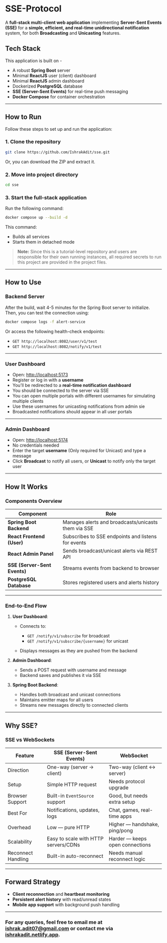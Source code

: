 # SSE-Protocol

A **full-stack multi-client web application** implementing **Server-Sent Events (SSE)** for a **simple, efficient, and real-time unidirectional notification** system, for both **Broadcasting** and **Unicasting** features.

## Tech Stack

This application is built on -

- A robust **Spring Boot** server
- Minimal **ReactJS** user (client) dashboard
- Minimal **ReactJS** admin dashboard
- Dockerized **PostgreSQL** database
- **SSE (Server-Sent Events)** for real-time push messaging
- **Docker Compose** for container orchestration

---

## How to Run

Follow these steps to set up and run the application:

### 1. Clone the repository

```bash
git clone https://github.com/IshrakAdit/sse.git
```

Or, you can download the ZIP and extract it.

### 2. Move into project directory

```bash
cd sse
```

### 3. Start the full-stack application

Run the following command:

```bash
docker compose up --build -d
```

This command:

- Builds all services
- Starts them in detached mode

> **Note:** Since this is a tutorial-level repository and users are responsible for their own running instances, all required secrets to run this project are provided in the project files.

---

## How to Use

### Backend Server

After the build, wait 4-5 minutes for the Spring Boot server to initialize.
Then, you can test the connection using:

```bash
docker compose logs -f alert-service
```

Or access the following health-check endpoints:

- `GET http://localhost:8082/user/v1/test`
- `GET http://localhost:8082/notify/v1/test`

---

### User Dashboard

- Open: [http://localhost:5173](http://localhost:5173)
- Register or log in with a **username**
- You’ll be redirected to a **real-time notification dashboard**
- You should be connected to the server via SSE
- You can open multiple portals with different usernames for simulating multiple clients
- Use these usernames for unicasting notifications from admin sie
- Broadcasted notifications should appear in all user portals

---

### Admin Dashboard

- Open: [http://localhost:5174](http://localhost:5174)
- No credentials needed
- Enter the target **username** (Only required for Unicast) and type a message
- Click **Broadcast** to notify all users, or **Unicast** to notify only the target user

---

## How It Works

### Components Overview

| Component                    | Role                                                |
| ---------------------------- | --------------------------------------------------- |
| **Spring Boot Backend**      | Manages alerts and broadcasts/unicasts them via SSE |
| **React Frontend (User)**    | Subscribes to SSE endpoints and listens for events  |
| **React Admin Panel**        | Sends broadcast/unicast alerts via REST API         |
| **SSE (Server-Sent Events)** | Streams events from backend to browser              |
| **PostgreSQL Database**      | Stores registered users and alerts history          |

---

### End-to-End Flow

1. **User Dashboard**:

   - Connects to:

     - `GET /notify/v1/subscribe` for broadcast
     - `GET /notify/v1/subscribe/{username}` for unicast

   - Displays messages as they are pushed from the backend

2. **Admin Dashboard**:

   - Sends a POST request with username and message
   - Backend saves and publishes it via SSE

3. **Spring Boot Backend**:

   - Handles both broadcast and unicast connections
   - Maintains emitter maps for all users
   - Streams new messages directly to connected clients

---

## Why SSE?

### SSE vs WebSockets

| Feature            | SSE (Server-Sent Events)             | WebSocket                       |
| ------------------ | ------------------------------------ | ------------------------------- |
| Direction          | One-way (server → client)            | Two-way (client ↔ server)       |
| Setup              | Simple HTTP request                  | Needs protocol upgrade          |
| Browser Support    | Built-in `EventSource` support       | Good, but needs extra setup     |
| Best For           | Notifications, updates, logs         | Chat, games, real-time apps     |
| Overhead           | Low — pure HTTP                      | Higher — handshake, ping/pong   |
| Scalability        | Easy to scale with HTTP servers/CDNs | Harder — keeps open connections |
| Reconnect Handling | Built-in auto-reconnect              | Needs manual reconnect logic    |

---

## Forward Strategy

- **Client reconnection** and **heartbeat monitoring**
- **Persistent alert history** with read/unread states
- **Mobile app support** with background push handling

---

### For any queries, feel free to email me at [ishrak.adit07@gmail.com](mailto:ishrak.adit07@gmail.com) or contact me via [ishrakadit.netlify.app](https://ishrakadit.netlify.app).
